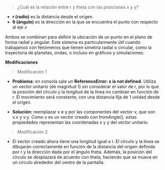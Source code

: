 > ¿Cuál es la relación entre r y theta con las posiciones x y y?

* **r (radio)** es la distancia desde el origen.
* **θ (ángulo)** es la dirección en la que se encuentra el punto con respecto al eje 𝑥

Ambos se combinan para definir la ubicación de un punto en el plano de forma radial y angular. 
Este sistema es particularmente útil cuando trabajamos con fenómenos que tienen simetría radial o circular, como la trayectoria de planetas, ondas, o incluso en gráficos y simulaciones.

**Modificaciones**

> Modificación 1

* **Problema:** en consola sale un **ReferenceError: x is not defined**. Utiliza un vector unitario (de magnitud 1) sin considerar el valor de r, por lo que la posición del círculo y la longitud de la línea no cambian en función de r. El movimiento será constante, con una distancia fija de 1 unidad desde el origen.

* **Solución:** reemplazar x e y por las componentes del vector v, que son v.x y v.y. Como v es un vector creado con fromAngle(), estas propiedades representan las coordenadas x y y del vector unitario.

> Modificación 2

* El vector creado ahora tiene una longitud igual a r. El círculo y la línea se dibujarán correctamente en función de la distancia del origen definida por r y la dirección dada por el ángulo theta. Además, la posición del círculo se desplazará de acuerdo con theta, haciendo que se mueva en un círculo alrededor del centro de la pantalla.
  
